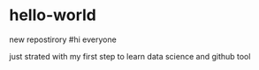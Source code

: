 # hello-world
new repostirory
#hi everyone

just strated with my first step to learn data science and github tool
